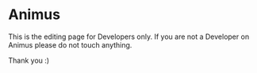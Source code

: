 # Animus

This is the editing page for Developers only.
If you are not a Developer on Animus please do not touch anything. 

Thank you :)
